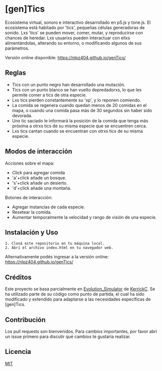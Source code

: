 # [gen]Tics

Ecosistema virtual, sonoro e interactivo desarrollado en p5.js y tone.js. El ecosistema está habitado por 'tics', pequeñas células generadoras de sonido. Lxs 'tics' se pueden mover, comer, mutar, y reproducirse con chances de heredar. Lxs usuarixs pueden interactuar con ellxs alimentándolas, alterando su entorno, o modificando algunos de sus parámetros.

Versión online disponible: https://nlpz404.github.io/genTics/

## Reglas

- Tics con un punto negro han desarrollado una mutación.
- Tics con un punto blanco se han vuelto depredadorxs, lo que les permite comer a tics de otra especie.
- Lxs tics pierden constantemente su 'xp', y lo reponen comiendo.
- La comida se regenera cuando quedan menos de 20 comidas en el mapa, o cuando una comida pasa más de 30 segundos sin haber sido devorada.
- Unx tic saciado le informará la posición de la comida que tenga más próxima a otrxs tics de su misma especie que se encuentren cerca.
- Lxs tics cantan cuando se encuentran con otrxs tics de su misma especie.

## Modos de interacción

Acciones sobre el mapa:

- Click para agregar comida
- 'a'+click añade un bosque.
- 's'+click añade un desierto.
- 'd'+click añade una montaña.
    
Botones de interacción:

- Agregar instancias de cada especie.
- Resetear la comida.
- Aumentar temporalmente la velocidad y rango de visión de una especie.

## Instalación y Uso

    1. Cloná este repositorio en tu máquina local.
    2. Abrí el archivo index.html en tu navegador web.

Alternativamente podés ingresar a la versión online: https://nlpz404.github.io/genTics/

## Créditos

Este proyecto se basa parcialmente en [Evolution_Simulator](https://github.com/KerrickC/Evolution_Simulator) de [KerrickC](https://github.com/KerrickC). Se ha utilizado parte de su código como punto de partida, el cual ha sido modificado y extendido para adaptarse a las necesidades específicas de [gen]Tics.

## Contribución

Los pull requests son bienvenidos. Para cambios importantes, por favor abrí un issue primero para discutir qué cambios te gustaría realizar.

## Licencia

[MIT](https://choosealicense.com/licenses/mit/)
